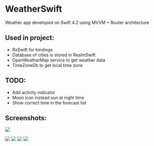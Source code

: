 # WeatherSwift
Weather app developed on Swift 4.2 using MVVM + Router architecture

## Used in project:
- RxSwift for bindings
- Database of cities is stored in RealmSwift
- OpenWeatherMap service to get weather data
- TimeZoneDb to get local time zone

## TODO:
- Add activity indicator
- Moon icon instead sun at night time
- Show correct time in the forecast list

## Screenshots:
![](demonstration.gif)

![](photo_1.jpg) ![](photo_2.jpg) ![](photo_3.jpg) ![](photo_4.jpg)
